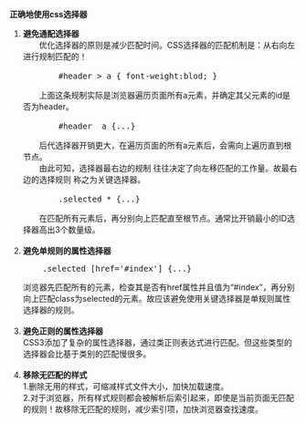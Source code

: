 <p><strong>正确地使用css选择器</strong></p>
<ol><li>
        <strong>避免通配选择器</strong><br/>
    　　优化选择器的原则是减少匹配时间。CSS选择器的匹配机制是：从右向左进行规制匹配的！<br/>
       <pre>
    　　#header > a { font-weight:blod; }</pre>
    　　上面这条规制实际是浏览器遍历页面所有a元素，并确定其父元素的id是否为header。<br/>
       <pre>
    　　#header  a {...}</pre>
    　　后代选择器开销更大，在遍历页面的所有a元素后，会需向上遍历直到根节点。<br/>
    　　由此可知，选择器最右边的规制 往往决定了向左移匹配的工作量。故最右边的选择规则 称之为关键选择器。<br/>
        <pre>
    　　.selected * {...}</pre>
    　　在匹配所有元素后，再分别向上匹配直至根节点。通常比开销最小的ID选择器高出3个数量级。<br/>
    <br/>
    </li>
    <li>
    <strong>避免单规则的属性选择器</strong><br/>
    <pre>
    .selected [href='#index'] {...}</pre>
        浏览器先匹配所有的元素，检查其是否有href属性并且值为“#index”，再分别向上匹配class为selected的元素。故应该避免使用关键选择器是单规则属性选择器的规则。<br/>
    <br/>
    </li>
    <li>
        <strong>避免正则的属性选择器</strong><br/>
        CSS3添加了复杂的属性选择器，通过类正则表达式进行匹配。但这些类型的选择器会比基于类别的匹配慢很多。<br/>
        <br/>
    </li>
    <li>
        <strong>移除无匹配的样式</strong><br/>
        1.删除无用的样式，可缩减样式文件大小，加快加载速度。<br/>
        2.对于浏览器，所有样式规则都会被解析后索引起来，即使是当前页面无匹配的规则！故移除无匹配的规则，减少索引项，加快浏览器查找速度。<br/>
    </li>
</ol>　　
